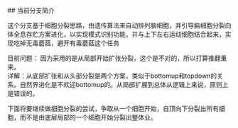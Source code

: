 ﻿﻿## 当前分支简介 

这个分支基于细胞分裂思路，由遗传算法来自动排列脑细胞，并引导脑细胞分裂向体全息存贮方案进化，以实现模式识别功能，并与上下左右运动细胞结合起来，实现吃掉无毒蘑菇，避开有毒蘑菇这个任务

目前问题： 因为采用的是从局部开始扩张分裂，这个是不对的，所以打算推翻重来。   
详解：从底部扩张和从头部分裂是两个方案，类似于bottomup和topdown的关系。自然界进化是不欢迎bottomup的。从局部扩展到总体从逻辑上来说，原则上是错误的。

下面将要继续做细胞分裂的尝试，争取从一个细胞开始，自顶向下分裂出所有细胞，而不是由底层局部的一个细胞开始分裂出整体业。

